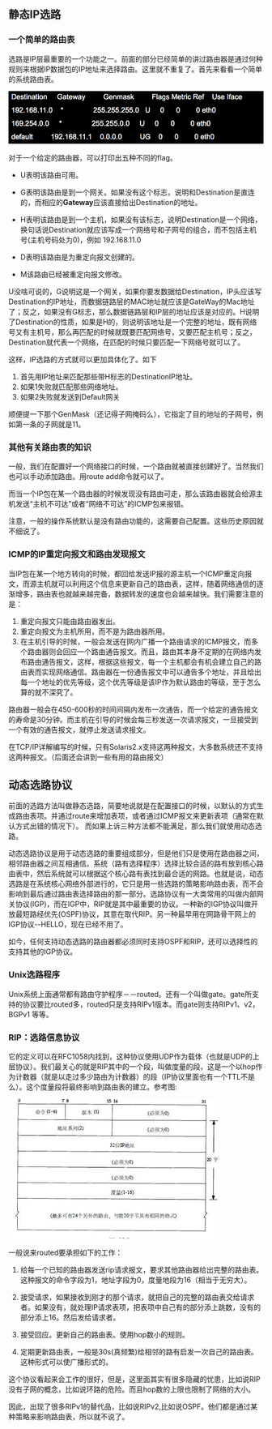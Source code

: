 
## 静态IP选路

### 一个简单的路由表


选路是IP层最重要的一个功能之一。前面的部分已经简单的讲过路由器是通过何种规则来根据IP数据包的IP地址来选择路由。这里就不重复了。首先来看看一个简单的系统路由表。

![route](src/route.png)


对于一个给定的路由器，可以打印出五种不同的flag。

* U表明该路由可用。

* G表明该路由是到一个网关。如果没有这个标志，说明和Destination是直连的，而相应的**Gateway**应该直接给出Destination的地址。

* H表明该路由是到一个主机，如果没有该标志，说明Destination是一个网络，换句话说Destination就应该写成一个网络号和子网号的组合，而不包括主机号(主机号码处为0)，例如 192.168.11.0

* D表明该路由是为重定向报文创建的。

* M该路由已经被重定向报文修改。

U没啥可说的，G说明这是一个网关，如果你要发数据给Destination，IP头应该写Destination的IP地址，而数据链路层的MAC地址就应该是GateWay的Mac地址了；反之，如果没有G标志，那么数据链路层和IP层的地址应该是对应的。H说明了Destination的性质，如果是H的，则说明该地址是一个完整的地址，既有网络号又有主机号，那么再匹配的时候就既要匹配网络号，又要匹配主机号；反之，Destination就代表一个网络，在匹配的时候只要匹配一下网络号就可以了。

这样，IP选路的方式就可以更加具体化了。如下

1. 首先用IP地址来匹配那些带H标志的DestinationIP地址。
1. 如果1失败就匹配那些网络地址。
1. 如果2失败就发送到Default网关

顺便提一下那个GenMask（还记得子网掩码么），它指定了目的地址的子网号，例如第一条的子网就是11。

### 其他有关路由表的知识

一般，我们在配置好一个网络接口的时候，一个路由就被直接创建好了。当然我们也可以手动添加路由。用route add命令就可以了。

而当一个IP包在某一个路由器的时候发现没有路由可走，那么该路由器就会给源主机发送“主机不可达”或者“网络不可达”的ICMP包来报错。

注意，一般的操作系统默认是没有路由功能的，这需要自己配置。这些历史原因就不细说了。


### ICMP的IP重定向报文和路由发现报文

当IP包在某一个地方转向的时候，都回给发送IP报的源主机一个ICMP重定向报文，而源主机就可以利用这个信息来更新自己的路由表，这样，随着网络通信的逐渐增多，路由表也就越来越完备，数据转发的速度也会越来越快。我们需要注意的是：

1. 重定向报文只能由路由器发出。
1. 重定向报文为主机所用，而不是为路由器所用。
1. 在主机引导的时候，一般会发送在网内广播一个路由请求的ICMP报文，而多个路由器则会回应一个路由通告报文。而且，路由其本身不定期的在网络内发布路由通告报文，这样，根据这些报文，每一个主机都会有机会建立自己的路由表而实现网络通信。路由器在一份通告报文中可以通告多个地址，并且给出每一个地址的优先等级，这个优先等级是该IP作为默认路由的等级，至于怎么算的就不深究了。

路由器一般会在450-600秒的时间间隔内发布一次通告，而一个给定的通告报文的寿命是30分钟。而主机在引导的时候会每三秒发送一次请求报文，一旦接受到一个有效的通告报文，就停止发送请求报文。

在TCP/IP详解编写的时候，只有Solaris2.x支持这两种报文，大多数系统还不支持这两种报文。（后面还会讲到一些有用的路由报文）

## 动态选路协议

前面的选路方法叫做静态选路，简要地说就是在配置接口的时候，以默认的方式生成路由表项。并通过route来增加表项，或者通过ICMP报文来更新表项（通常在默认方式出错的情况下）。 而如果上诉三种方法都不能满足，那么我们就使用动态选路。

动态选路协议是用于动态选路的重要组成部分，但是他们只是使用在路由器之间，相邻路由器之间互相通信。系统（路有选择程序）选择比较合适的路有放到核心路由表中，然后系统就可以根据这个核心路有表找到最合适的网路。也就是说，动态选路是在系统核心网络外部进行的，它只是用一些选路的策略影响路由表，而不会影响到最后通过路由表选择路由的那一部分。选路协议有一大类常用的叫做内部网关协议(IGP)，而在IGP中，RIP就是其中最重要的协议。一种新的IGP协议叫做开放最短路经优先(OSPF)协议，其意在取代RIP。另一种最早用在网路骨干网上的IGP协议--HELLO，现在已经不用了。

如今，任何支持动态选路的路由器都必须同时支持OSPF和RIP，还可以选择性的支持其他的IGP协议。

### Unix选路程序

Unix系统上面通常都有路由守护程序－－routed。还有一个叫做gate。gate所支持的协议要比routed多，routed只是支持RIPv1版本。而gate则支持RIPv1、v2，BGPv1 等等。

### RIP：选路信息协议

它的定义可以在RFC1058内找到，这种协议使用UDP作为载体（也就是UDP的上层协议）。我们最关心的就是RIP其中的一个段，叫做度量的段，这是一个以hop作为计数器（就是以走过多少路由为计数器）的段（IP协议里面也有一个TTL不是么）。这个度量段将最终影响到路由表的建立。参考图:

![r_rip_protoco](src/r_rip_protocol.jpg)


一般说来routed要承担如下的工作：

1. 给每一个已知的路由器发送rip请求报文，要求其他路由器给出完整的路由表。这种报文的命令字段为1，地址字段为0，度量地段为16（相当于无穷大）。

1. 接受请求，如果接收到刚才的那个请求，就把自己的完整的路由表交给请求者。如果没有，就处理IP请求表项，把表项中自己有的部分添上跳数，没有的部分添上16。然后发给请求者。

1. 接受回应。更新自己的路由表。使用hop数小的规则。

1. 定期更新路由表，一般是30s(真频繁)给相邻的路有启发一次自己的路由表。这种形式可以使广播形式的。

这个协议看起来会工作的很好，但是，这里面其实有很多隐藏的忧患，比如说RIP没有子网的概念，比如说环路的危险。而且hop数的上限也限制了网络的大小。

因此，出现了很多RIPv1的替代品，比如说RIPv2,比如说OSPF。他们都是通过某种策略来影响路由表，所以就不说了。

